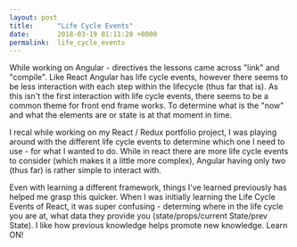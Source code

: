 ```yaml
---
layout: post
title:      "Life Cycle Events"
date:       2018-03-19 01:11:20 +0000
permalink:  life_cycle_events
---
```



While working on Angular - directives the lessons came across "link"  and "compile". Like React Angular has life cycle events, however there seems to be less interaction with each step within the lifecycle (thus far that is). As this isn't the first interaction with life cycle events, there seems to be a common theme for front end frame works. To determine what is the "now" and what the elements are or state is at that moment in time. 

I recal while working on my React / Redux portfolio project, I was playing around with the different life cycle events to determine which one I need to use - for what I wanted to do. While in react there are more life cycle events to consider (which makes it a little more complex), Angular having only two (thus far) is rather simple to interact with. 

Even with learning a different framework, things I've learned previously has helped me grasp this quicker. When I was initially learning the Life Cycle Events of React, it was super confusing - determing where in the life cycle you are at, what data they provide you (state/props/current State/prev State).  I like how previous knowledge helps promote new knowledge. Learn ON! 
